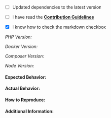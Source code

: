 - [ ] Updated dependencies to the latest version
- [ ] I have read the [**Contribution Guidelines**](https://github.com/WSUWITTS/WITS/blob/develop/CONTRIBUTING.md)
- [x] I know how to check the markdown checkbox



*PHP Version:*

*Docker Version:*

*Composer Version:*

*Node Version:*



#### Expected Behavior:



#### Actual Behavior:



#### How to Reproduce:



#### Additional Information:
